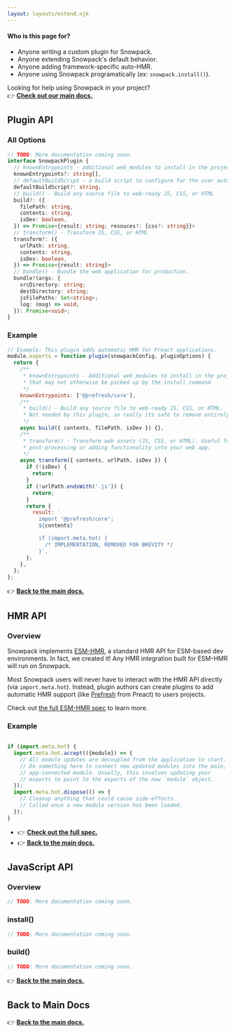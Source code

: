```yaml
---
layout: layouts/extend.njk
---
```



#### Who is this page for?

- Anyone writing a custom plugin for Snowpack.
- Anyone extending Snowpack's default behavior.
- Anyone adding framework-specific auto-HMR.
- Anyone using Snowpack programatically (ex: `snowpack.install()`).

Looking for help using Snowpack in your project?  
👉 **[Check out our main docs.](/)**

## Plugin API

### All Options

```ts
// TODO: More documentation coming soon.
interface SnowpackPlugin {
  // knownEntrypoints - additional web_modules to install in the project
  knownEntrypoints?: string[],
  // defaultBuildScript - a build script to configure for the user automatically
  defaultBuildScript?: string,
  // build() - Build any source file to web-ready JS, CSS, or HTML
  build?: ({
    filePath: string,
    contents: string,
    isDev: boolean,
  }) => Promise<{result: string; resouces?: {css?: string}}>
  // transform() - Transform JS, CSS, or HTML
  transform?: ({
    urlPath: string,
    contents: string,
    isDev: boolean,
  }) => Promise<{result: string}>
  // bundle() - Bundle the web application for production.
  bundle?(args: {
    srcDirectory: string;
    destDirectory: string;
    jsFilePaths: Set<string>;
    log: (msg) => void;
  }): Promise<void>;
}
```

### Example 

```js
// Example: This plugin adds automatic HMR for Preact applications.
module.exports = function plugin(snowpackConfig, pluginOptions) {
  return {
    /**
     * knownEntrypoints - Additional web_modules to install in the project
     * that may not otherwise be picked up by the install command
     */
    knownEntrypoints: ['@prefresh/core'],
    /**
     * build() - Build any source file to web-ready JS, CSS, or HTML.
     * Not needed by this plugin, so really its safe to remove entirely.
     */
    async build({ contents, filePath, isDev }) {},
    /**
     * transform() - Transform web assets (JS, CSS, or HTML). Useful for 
     * post-processing or adding functionality into your web app.
     */
    async transform({ contents, urlPath, isDev }) {
      if (!isDev) {
        return;
      }
      if (!urlPath.endsWith('.js')) {
        return;
      }
      return {
        result: `
          import '@prefresh/core';
          ${contents}

          if (import.meta.hot) {
            /* IMPLEMENTATION, REMOVED FOR BREVITY */
          }`,
      };
    },
  };
};
```

👉 **[Back to the main docs.](/)**


## HMR API

### Overview

Snowpack implements [ESM-HMR](https://github.com/pikapkg/esm-hot-module-replacement-spec), a standard HMR API for ESM-based dev environments. In fact, we created it! Any HMR integration built for ESM-HMR will run on Snowpack. 

Most Snowpack users will never have to interact with the HMR API directly (via `import.meta.hot`). Instead, plugin authors can create plugins to add automatic HMR support (like [Prefresh](https://github.com/JoviDeCroock/prefresh) from Preact) to users projects. 

Check out [the full ESM-HMR spec](https://github.com/pikapkg/esm-hot-module-replacement-spec) to learn more.

### Example

```js

if (import.meta.hot) {
  import.meta.hot.accept(({module}) => {
    // All module updates are decoupled from the application to start.
    // Do something here to connect new updated modules into the main,
    // app-connected module. Usually, this involves updating your 
    // exports to point to the exports of the new `module` object.
  });
  import.meta.hot.dispose(() => {
    // Cleanup anything that could cause side-effects.
    // Called once a new module version has been loaded.  
  });
}
```

- 👉 **[Check out the full spec.](https://github.com/pikapkg/esm-hot-module-replacement-spec)**
- 👉 **[Back to the main docs.](/)**


## JavaScript API

### Overview

```js
// TODO: More documentation coming soon.
```

### install()
```js
// TODO: More documentation coming soon.
```

### build()
```js
// TODO: More documentation coming soon.
```


👉 **[Back to the main docs.](/)**

## Back to Main Docs

👉 **[Back to the main docs.](/)**
